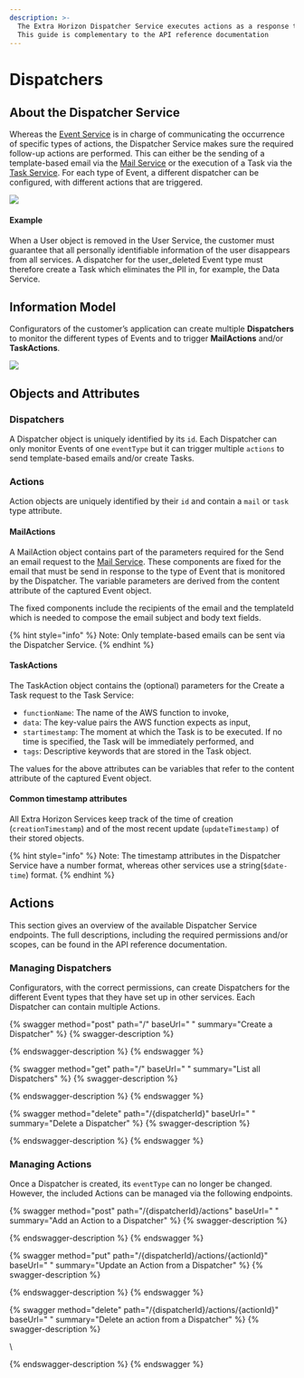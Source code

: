 ```yaml
---
description: >-
  The Extra Horizon Dispatcher Service executes actions as a response to events.
  This guide is complementary to the API reference documentation
---
```


# Dispatchers

## &#x20;About the Dispatcher Service

Whereas the [Event Service](event.md) is in charge of communicating the occurrence of specific types of actions, the Dispatcher Service makes sure the required follow-up actions are performed. This can either be the sending of a template-based email via the [Mail Service](mail-service.md) or the execution of a Task via the [Task Service](task-service.md). For each type of Event, a different dispatcher can be configured, with different actions that are triggered.

![](../../.gitbook/assets/Screenshot\_20211018\_164704.png)

#### Example

When a User object is removed in the User Service, the customer must guarantee that all personally identifiable information of the user disappears from all services. A dispatcher for the user\_deleted Event type must therefore create a Task which eliminates the PII in, for example, the Data Service.

## Information Model

Configurators of the customer’s application can create multiple **Dispatchers** to monitor the different types of Events and to trigger **MailActions** and/or **TaskActions**.

![](https://lh5.googleusercontent.com/HWx1d8raCgb4krRTMaQXf87qrTNs1REe2KJTTrz1zZwSNbgrQIvOo7jhSTDDHOdujlccumzLal1gCDPHzAgWghYKjqrYJfoClSXRmrgzQhq15GUNhUchJmwY80LfIsrzz-oaU9Q=s0)

## Objects and Attributes

### Dispatchers

A Dispatcher object is uniquely identified by its `id`. Each Dispatcher can only monitor Events of one `eventType` but it can trigger multiple `actions` to send template-based emails and/or create Tasks.

### Actions

Action objects are uniquely identified by their `id` and contain a `mail` or `task` type attribute.

#### MailActions

A MailAction object contains part of the parameters required for the Send an email request to the [Mail Service](mail-service.md). These components are fixed for the email that must be send in response to the type of Event that is monitored by the Dispatcher. The variable parameters are derived from the content attribute of the captured Event object.

The fixed components include the recipients of the email and the templateId which is needed to compose the email subject and body text fields.&#x20;

{% hint style="info" %}
Note: Only template-based emails can be sent via the Dispatcher Service.
{% endhint %}

#### TaskActions

The TaskAction object contains the (optional) parameters for the Create a Task request to the Task Service:

* `functionName`: The name of the AWS function to invoke,&#x20;
* `data`: The key-value pairs the AWS function expects as input,&#x20;
* `startimestamp`: The moment at which the Task is to be executed. If no time is specified, the Task will be immediately performed, and
* `tags`: Descriptive keywords that are stored in the Task object.&#x20;

The values for the above attributes can be variables that refer to the content attribute of the captured Event object.

#### Common timestamp attributes <a href="docs-internal-guid-2bab1c3c-7fff-eacb-5ca1-4c989f84ba8f" id="docs-internal-guid-2bab1c3c-7fff-eacb-5ca1-4c989f84ba8f"></a>

All Extra Horizon Services keep track of the time of creation (`creationTimestamp`) and of the most recent update (`updateTimestamp)` of their stored objects.&#x20;

{% hint style="info" %}
Note: The timestamp attributes in the Dispatcher Service have a number format, whereas other services use a string(`$date-time`) format.
{% endhint %}

## Actions

This section gives an overview of the available Dispatcher Service endpoints. The full descriptions, including the required permissions and/or scopes, can be found in the API reference documentation.

### Managing Dispatchers

Configurators, with the correct permissions, can create Dispatchers for the different Event types that they have set up in other services. Each Dispatcher can contain multiple Actions.

{% swagger method="post" path="/" baseUrl=" " summary="Create a Dispatcher" %}
{% swagger-description %}

{% endswagger-description %}
{% endswagger %}

{% swagger method="get" path="/" baseUrl=" " summary="List all Dispatchers" %}
{% swagger-description %}

{% endswagger-description %}
{% endswagger %}

{% swagger method="delete" path="/{dispatcherId}" baseUrl=" " summary="Delete a Dispatcher" %}
{% swagger-description %}

{% endswagger-description %}
{% endswagger %}

### Managing Actions

Once a Dispatcher is created, its `eventType` can no longer be changed. However, the included Actions can be managed via the following endpoints.

{% swagger method="post" path="/{dispatcherId}/actions" baseUrl=" " summary="Add an Action to a Dispatcher" %}
{% swagger-description %}

{% endswagger-description %}
{% endswagger %}

{% swagger method="put" path="/{dispatcherId}/actions/{actionId}" baseUrl=" " summary="Update an Action from a Dispatcher" %}
{% swagger-description %}

{% endswagger-description %}
{% endswagger %}

{% swagger method="delete" path="/{dispatcherId}/actions/{actionId}" baseUrl=" " summary="Delete an action from a Dispatcher" %}
{% swagger-description %}


\



{% endswagger-description %}
{% endswagger %}
